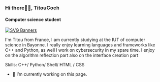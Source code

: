 ### Hi there🙌🏽, TitouCoch
####  Computer science student
[![SVG Banners](https://svg-banners.vercel.app/api?type=glitch&text1=TitouCoch👨🏾‍💻&width=600&height=300)](https://github.com/Akshay090/svg-banners)


I'm Titou from France, I am currently studying at the IUT of computer science in Bayonne. I really enjoy learning languages and frameworks like C++ and Python, as well I work on cybersecurity in my spare time. I enjoy on the algorithm reflection part also on the interface creation part

Skills: C++/ Python/ Shell/ HTML / CSS

- 🔭 I’m currently working on this page. 




